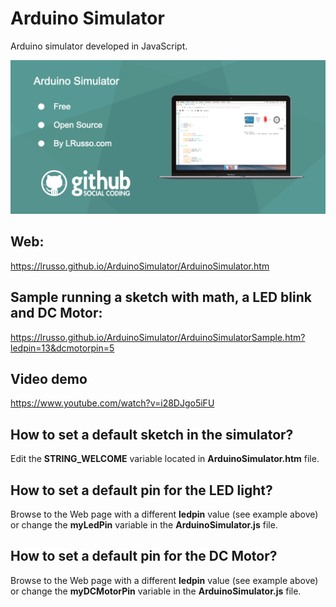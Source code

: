 # Arduino Simulator

Arduino simulator developed in JavaScript.

![alt screenshot](https://raw.githubusercontent.com/lrusso/ArduinoSimulator/master/ArduinoSimulator.png)

## Web:

https://lrusso.github.io/ArduinoSimulator/ArduinoSimulator.htm

## Sample running a sketch with math, a LED blink and DC Motor:

https://lrusso.github.io/ArduinoSimulator/ArduinoSimulatorSample.htm?ledpin=13&dcmotorpin=5

## Video demo

https://www.youtube.com/watch?v=i28DJgo5iFU

## How to set a default sketch in the simulator?

Edit the **STRING_WELCOME** variable located in **ArduinoSimulator.htm** file.

## How to set a default pin for the LED light?

Browse to the Web page with a different **ledpin** value (see example above) or change the **myLedPin** variable in the **ArduinoSimulator.js** file.

## How to set a default pin for the DC Motor?

Browse to the Web page with a different **ledpin** value (see example above) or change the **myDCMotorPin** variable in the **ArduinoSimulator.js** file.
